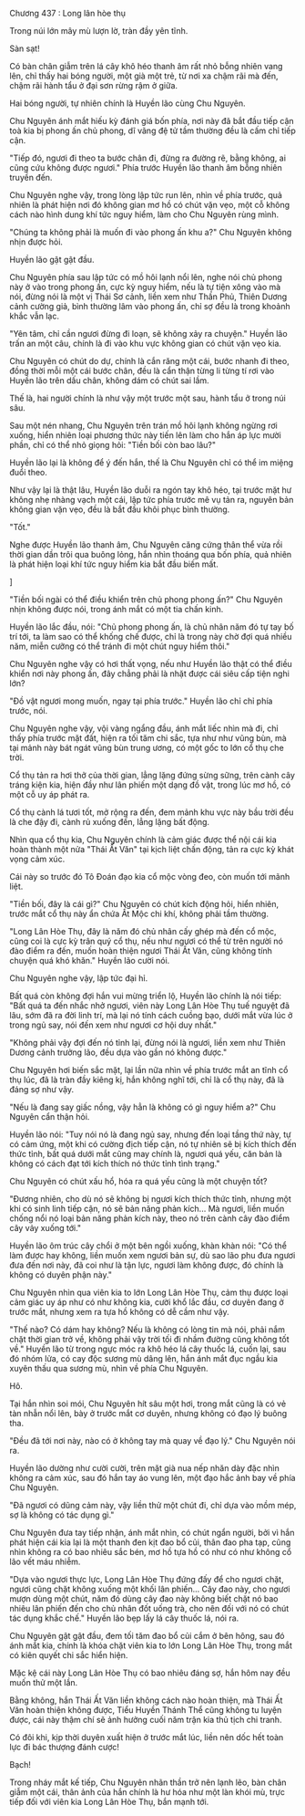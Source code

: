 




Chương 437 : Long lân hòe thụ


Trong núi lớn mây mù lượn lờ, tràn đầy yên tĩnh.

Sàn sạt!

Có bàn chân giẫm trên lá cây khô héo thanh âm rất nhỏ bỗng nhiên vang lên, chỉ thấy hai bóng người, một già một trẻ, từ nơi xa chậm rãi mà đến, chậm rãi hành tẩu ở đại sơn rừng rậm ở giữa.

Hai bóng người, tự nhiên chính là Huyền lão cùng Chu Nguyên.

Chu Nguyên ánh mắt hiếu kỳ đánh giá bốn phía, nơi này đã bắt đầu tiếp cận toà kia bị phong ấn chủ phong, dĩ vãng đệ tử tầm thường đều là cấm chỉ tiếp cận.

"Tiếp đó, ngươi đi theo ta bước chân đi, đừng ra đường rẽ, bằng không, ai cũng cứu không được ngươi." Phía trước Huyền lão thanh âm bỗng nhiên truyền đến.

Chu Nguyên nghe vậy, trong lòng lập tức run lên, nhìn về phía trước, quả nhiên là phát hiện nơi đó không gian mơ hồ có chút vặn vẹo, một cỗ không cách nào hình dung khí tức nguy hiểm, làm cho Chu Nguyên rùng mình.

"Chúng ta không phải là muốn đi vào phong ấn khu a?" Chu Nguyên không nhịn được hỏi.

Huyền lão gật gật đầu.

Chu Nguyên phía sau lập tức có mồ hôi lạnh nổi lên, nghe nói chủ phong này ở vào trong phong ấn, cực kỳ nguy hiểm, nếu là tự tiện xông vào mà nói, đừng nói là một vị Thái Sơ cảnh, liền xem như Thần Phủ, Thiên Dương cảnh cường giả, bình thường lâm vào phong ấn, chỉ sợ đều là trong khoảnh khắc vẫn lạc.

"Yên tâm, chỉ cần ngươi đừng đi loạn, sẽ không xảy ra chuyện." Huyền lão trấn an một câu, chính là đi vào khu vực không gian có chút vặn vẹo kia.

Chu Nguyên có chút do dự, chính là cắn răng một cái, bước nhanh đi theo, đồng thời mỗi một cái bước chân, đều là cẩn thận từng li từng tí rơi vào Huyền lão trên dấu chân, không dám có chút sai lầm.

Thế là, hai người chính là như vậy một trước một sau, hành tẩu ở trong núi sâu.

Sau một nén nhang, Chu Nguyên trên trán mồ hôi lạnh không ngừng rơi xuống, hiển nhiên loại phương thức này tiến lên làm cho hắn áp lực mười phần, chỉ có thể nhỏ giọng hỏi: "Tiền bối còn bao lâu?"

Huyền lão lại là không để ý đến hắn, thế là Chu Nguyên chỉ có thể im miệng đuổi theo.

Như vậy lại là thật lâu, Huyền lão duỗi ra ngón tay khô héo, tại trước mặt hư không nhẹ nhàng vạch một cái, lập tức phía trước mê vụ tản ra, nguyên bản không gian vặn vẹo, đều là bắt đầu khôi phục bình thường.

"Tốt."

Nghe được Huyền lão thanh âm, Chu Nguyên căng cứng thân thể vừa rồi thời gian dần trôi qua buông lỏng, hắn nhìn thoáng qua bốn phía, quả nhiên là phát hiện loại khí tức nguy hiểm kia bắt đầu biến mất.

]

"Tiền bối ngài có thể điều khiển trên chủ phong phong ấn?" Chu Nguyên nhịn không được nói, trong ánh mắt có một tia chấn kinh.

Huyền lão lắc đầu, nói: "Chủ phong phong ấn, là chủ nhân năm đó tự tay bố trí tới, ta làm sao có thể khống chế được, chỉ là trong này chờ đợi quá nhiều năm, miễn cưỡng có thể tránh đi một chút nguy hiểm thôi."

Chu Nguyên nghe vậy có hơi thất vọng, nếu như Huyền lão thật có thể điều khiển nơi này phong ấn, đây chẳng phải là nhặt được cái siêu cấp tiện nghi lớn?

"Đồ vật ngươi mong muốn, ngay tại phía trước." Huyền lão chỉ chỉ phía trước, nói.

Chu Nguyên nghe vậy, vội vàng ngẩng đầu, ánh mắt liếc nhìn mà đi, chỉ thấy phía trước mặt đất, hiện ra tối tăm chi sắc, tựa như như vũng bùn, mà tại mảnh này bát ngát vũng bùn trung ương, có một gốc to lớn cổ thụ che trời.

Cổ thụ tản ra hơi thở của thời gian, lẳng lặng đứng sừng sững, trên cành cây tráng kiện kia, hiện đầy như lân phiến một dạng đồ vật, trong lúc mơ hồ, có một cỗ uy áp phát ra.

Cổ thụ cành lá tươi tốt, mở rộng ra đến, đem mảnh khu vực này bầu trời đều là che đậy đi, cành rủ xuống đến, lẳng lặng bất động.

Nhìn qua cổ thụ kia, Chu Nguyên chính là cảm giác được thể nội cái kia hoàn thành một nửa "Thái Ất Văn" tại kịch liệt chấn động, tản ra cực kỳ khát vọng cảm xúc.

Cái này so trước đó Tô Đoán đạo kia cổ mộc vòng đeo, còn muốn tới mãnh liệt.

"Tiền bối, đây là cái gì?" Chu Nguyên có chút kích động hỏi, hiển nhiên, trước mắt cổ thụ này ẩn chứa Ất Mộc chi khí, không phải tầm thường.

"Long Lân Hòe Thụ, đây là năm đó chủ nhân cấy ghép mà đến cổ mộc, cũng coi là cực kỳ trân quý cổ thụ, nếu như ngươi có thể từ trên người nó đào điểm ra đến, muốn hoàn thiện ngươi Thái Ất Văn, cũng không tính chuyện quá khó khăn." Huyền lão cười nói.

Chu Nguyên nghe vậy, lập tức đại hỉ.

Bất quá còn không đợi hắn vui mừng triển lộ, Huyền lão chính là nói tiếp: "Bất quá ta đến nhắc nhở ngươi, viên này Long Lân Hòe Thụ tuế nguyệt đã lâu, sớm đã ra đời linh trí, mà lại nó tính cách cuồng bạo, dưới mắt vừa lúc ở trong ngủ say, nói đến xem như ngươi cơ hội duy nhất."

"Không phải vậy đợi đến nó tỉnh lại, đừng nói là ngươi, liền xem như Thiên Dương cảnh trưởng lão, đều dựa vào gần nó không được."

Chu Nguyên hơi biến sắc mặt, lại lần nữa nhìn về phía trước mắt an tĩnh cổ thụ lúc, đã là tràn đầy kiêng kị, hắn không nghĩ tới, chỉ là cổ thụ này, đã là đáng sợ như vậy.

"Nếu là đang say giấc nồng, vậy hẳn là không có gì nguy hiểm a?" Chu Nguyên cẩn thận hỏi.

Huyền lão nói: "Tuy nói nó là đang ngủ say, nhưng đến loại tầng thứ này, tự có cảm ứng, một khi có cường địch tiếp cận, nó tự nhiên sẽ bị kích thích đến thức tỉnh, bất quá dưới mắt cũng may chính là, ngươi quá yếu, căn bản là không có cách đạt tới kích thích nó thức tỉnh tình trạng."

Chu Nguyên có chút xấu hổ, hóa ra quá yếu cũng là một chuyện tốt?

"Đương nhiên, cho dù nó sẽ không bị ngươi kích thích thức tỉnh, nhưng một khi có sinh linh tiếp cận, nó sẽ bản năng phản kích... Mà ngươi, liền muốn chống nổi nó loại bản năng phản kích này, theo nó trên cành cây đào điểm cây vảy xuống tới."

Huyền lão ôm trúc cây chổi ở một bên ngồi xuống, khàn khàn nói: "Có thể làm được hay không, liền muốn xem ngươi bản sự, dù sao lão phu đưa ngươi đưa đến nơi này, đã coi như là tận lực, ngươi làm không được, đó chính là không có duyên phận này."

Chu Nguyên nhìn qua viên kia to lớn Long Lân Hòe Thụ, cảm thụ được loại cảm giác uy áp như có như không kia, cười khổ lắc đầu, cơ duyên đang ở trước mắt, nhưng xem ra tựa hồ không có dễ cầm như vậy.

"Thế nào? Có dám hay không? Nếu là không có lòng tin mà nói, phải nắm chặt thời gian trở về, không phải vậy trời tối đi nhầm đường cũng không tốt về." Huyền lão từ trong ngực móc ra khô héo lá cây thuốc lá, cuốn lại, sau đó nhóm lửa, có cay độc sương mù dâng lên, hắn ánh mắt đục ngầu kia xuyên thấu qua sương mù, nhìn về phía Chu Nguyên.

Hô.

Tại hắn nhìn soi mói, Chu Nguyên hít sâu một hơi, trong mắt cũng là có vẻ tàn nhẫn nổi lên, bày ở trước mắt cơ duyên, nhưng không có đạo lý buông tha.

"Đều đã tới nơi này, nào có ở không tay mà quay về đạo lý." Chu Nguyên nói ra.

Huyền lão dường như cười cười, trên mặt già nua nếp nhăn dày đặc nhìn không ra cảm xúc, sau đó hắn tay áo vung lên, một đạo hắc ảnh bay về phía Chu Nguyên.

"Đã ngươi có dũng cảm này, vậy liền thử một chút đi, chỉ dựa vào mồm mép, sợ là không có tác dụng gì."

Chu Nguyên đưa tay tiếp nhận, ánh mắt nhìn, có chút ngẩn người, bởi vì hắn phát hiện cái kia lại là một thanh đen kịt đao bổ củi, thân đao pha tạp, cũng nhìn không ra có bao nhiêu sắc bén, mơ hồ tựa hồ có như có như không cổ lão vết máu nhiễm.

"Dựa vào ngươi thực lực, Long Lân Hòe Thụ đứng đấy để cho ngươi chặt, ngươi cũng chặt không xuống một khối lân phiến... Cây đao này, cho ngươi mượn dùng một chút, năm đó dùng cây đao này không biết chặt nó bao nhiêu lân phiến đến cho chủ nhân đốt uống trà, cho nên đối với nó có chút tác dụng khắc chế." Huyền lão bẹp lấy lá cây thuốc lá, nói ra.

Chu Nguyên gật gật đầu, đem tối tăm đao bổ củi cắm ở bên hông, sau đó ánh mắt kia, chính là khóa chặt viên kia to lớn Long Lân Hòe Thụ, trong mắt có kiên quyết chi sắc hiển hiện.

Mặc kệ cái này Long Lân Hòe Thụ có bao nhiêu đáng sợ, hắn hôm nay đều muốn thử một lần.

Bằng không, hắn Thái Ất Văn liền không cách nào hoàn thiện, mà Thái Ất Văn hoàn thiện không được, Tiểu Huyền Thánh Thể cũng không tu luyện được, cái này thậm chí sẽ ảnh hưởng cuối năm trận kia thủ tịch chi tranh.

Có đôi khi, kịp thời duyên xuất hiện ở trước mắt lúc, liền nên dốc hết toàn lực đi bác thượng đánh cược!

Bạch!

Trong nháy mắt kế tiếp, Chu Nguyên nhãn thần trở nên lạnh lẽo, bàn chân giẫm một cái, thân ảnh của hắn chính là hư hóa như một làn khói mù, trực tiếp đối với viên kia Long Lân Hòe Thụ, bắn mạnh tới.





